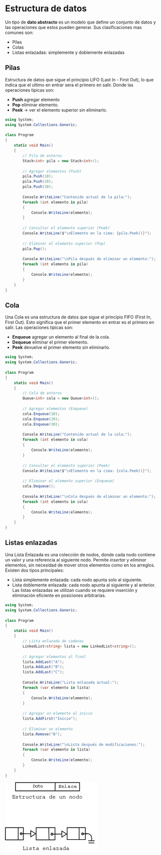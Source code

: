 # Estructura de datos

Un tipo de **dato abstracto** es un modelo que define un conjunto de datos y las operaciones que estos pueden generar.
Sus clasificaciones mas comunes son:

- Pilas
- Colas
- Listas enlazadas: simplemente y doblemente enlazadas

## Pilas
Estructura de datos que sigue el principio LIFO (Last In - First Out), lo que indica que el ultimo en entrar sera el primero
en salir. 
Donde las operaciones tipicas son: 
- **Push** agregar elemento  
- **Pop** eliminar elemento.
- **Peek** → ver el elemento superior sin eliminarlo.

```c#
using System;
using System.Collections.Generic;

class Program
{
    static void Main()
    {
        // Pila de enteros
        Stack<int> pila = new Stack<int>();

        // Agregar elementos (Push)
        pila.Push(10);
        pila.Push(20);
        pila.Push(30);

        Console.WriteLine("Contenido actual de la pila:");
        foreach (int elemento in pila)
        {
            Console.WriteLine(elemento);
        }

        // Consultar el elemento superior (Peek)
        Console.WriteLine($"\nElemento en la cima: {pila.Peek()}");

        // Eliminar el elemento superior (Pop)
        pila.Pop();

        Console.WriteLine("\nPila después de eliminar un elemento:");
        foreach (int elemento in pila)
        {
            Console.WriteLine(elemento);
        }
    }
}
```
## Cola
Una Cola es una estructura de datos que sigue el principio FIFO (First In, First Out).
Esto significa que el primer elemento en entrar es el primero en salir.
Las operaciones tipicas son:
- **Enqueue** agregar un elemento al final de la cola.
- **Dequeue** eliminar el primer elemento.
- **Peek** devuelve el primer elemento sin eliminarlo.

```c#
using System;
using System.Collections.Generic;

class Program
{
    static void Main()
    {
        // Cola de enteros
        Queue<int> cola = new Queue<int>();

        // Agregar elementos (Enqueue)
        cola.Enqueue(10);
        cola.Enqueue(20);
        cola.Enqueue(30);

        Console.WriteLine("Contenido actual de la cola:");
        foreach (int elemento in cola)
        {
            Console.WriteLine(elemento);
        }

        // Consultar el elemento superior (Peek)
        Console.WriteLine($"\nElemento en la cima: {cola.Peek()}");

        // Eliminar el elemento superior (Enqueue)
        cola.Dequeue();

        Console.WriteLine("\nCola después de eliminar un elemento:");
        foreach (int elemento in cola)
        {
            Console.WriteLine(elemento);
        }
    }
}
```

## Listas enlazadas
Una Lista Enlazada es una colección de nodos, donde cada nodo contiene un valor y una referencia al siguiente nodo.
Permite *insertar* y *eliminar* elementos, sin necesidad de mover otros elementos como en los arreglos.
Existen dos tipos principales:
- Lista simplemente enlazada: cada nodo apunta solo al siguiente.
- Lista doblemente enlazada: cada nodo apunta al siguiente y al anterior.
Las listas enlazadas se utilizan cuando se requiere inserción y eliminación eficiente en posiciones arbitrarias.
```c#
using System;
using System.Collections.Generic;

class Program
{
    static void Main()
    {
        // Lista enlazada de cadenas
        LinkedList<string> lista = new LinkedList<string>();

        // Agregar elementos al final
        lista.AddLast("A");
        lista.AddLast("B");
        lista.AddLast("C");

        Console.WriteLine("Lista enlazada actual:");
        foreach (var elemento in lista)
        {
            Console.WriteLine(elemento);
        }

        // Agregar un elemento al inicio
        lista.AddFirst("Inicio");

        // Eliminar un elemento
        lista.Remove("B");

        Console.WriteLine("\nLista después de modificaciones:");
        foreach (var elemento in lista)
        {
            Console.WriteLine(elemento);
        }
    }
}
```
![Listas](./ListasEnlazada.png)

